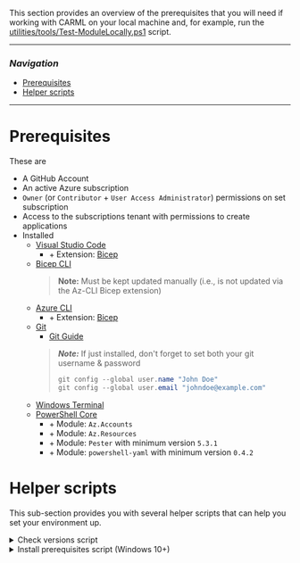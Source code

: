 This section provides an overview of the prerequisites that you will need if working with CARML on your local machine and, for example, run the [utilities/tools/Test-ModuleLocally.ps1](https://github.com/Azure/ResourceModules/blob/main/utilities/tools/Test-ModuleLocally.ps1) script.

---

### _Navigation_

- [Prerequisites](#prerequisites)
- [Helper scripts](#helper-scripts)

---

# Prerequisites

These are
- A GitHub Account
- An active Azure subscription
- `Owner` (or `Contributor` + `User Access Administrator`) permissions on set subscription
- Access to the subscriptions tenant with permissions to create applications
- Installed
  - [Visual Studio Code](https://code.visualstudio.com/Download)
    - \+ Extension: [Bicep](https://docs.microsoft.com/en-us/azure/azure-resource-manager/bicep/install)
  - [Bicep CLI](https://docs.microsoft.com/en-us/azure/azure-resource-manager/bicep/install#manual-with-powershell)
    > **Note:** Must be kept updated manually (i.e., is not updated via the Az-CLI Bicep extension)
  - [Azure CLI](https://docs.microsoft.com/en-us/cli/azure/install-azure-cli)
    - \+ Extension: [Bicep](https://docs.microsoft.com/en-us/azure/azure-resource-manager/bicep/install#azure-cli)
  - [Git](https://git-scm.com/downloads)
    - [Git Guide](https://rogerdudler.github.io/git-guide/)
    > ***Note:*** If just installed, don't forget to set both your git username & password
    > ```PowerShell
    > git config --global user.name "John Doe"
    > git config --global user.email "johndoe@example.com"
    > ```
  - [Windows Terminal](https://www.microsoft.com/en-US/p/windows-terminal/9n0dx20hk701?activetab=pivot:overviewtab)
  - [PowerShell Core](https://docs.microsoft.com/en-us/powershell/scripting/install/installing-powershell?view=powershell-7.2)
    - \+ Module: `Az.Accounts`
    - \+ Module: `Az.Resources`
    - \+ Module: `Pester` with minimum version `5.3.1`
    - \+ Module: `powershell-yaml` with minimum version `0.4.2`

# Helper scripts

This sub-section provides you with several helper scripts that can help you set your environment up.

<details>
<summary>Check versions script</summary>

```PowerShell
az --version
bicep --version
git --version
code --version
pwsh --version

Get-Module -ListAvailable | Where-Object {
  $_.Name -in @(
    'Az.Accounts',
    'Az.Resources',
    'Pester',
    'powershell-yaml'
  )
}
```

</details>

<details>
<summary>Install prerequisites script (Windows 10+)</summary>

```PowerShell
# WinGet software
winget install --id 'Git.Git'
winget install --id 'Microsoft.PowerShell'
winget install --id 'Microsoft.AzureCLI'
winget install --id 'Microsoft.Bicep'
winget install --id 'Microsoft.VisualStudioCode'
winget install --id 'GitHub.GitHubDesktop'
winget install --id 'Microsoft.WindowsTerminal'

# VS Code Extensions
code --install-extension 'ms-azuretools.vscode-bicep'
code --install-extension 'ms-vscode.PowerShell'
code --install-extension 'msazurermtools.azurerm-vscode-tools'
code --install-extension 'ms-vscode.azurecli'

# Installing or updating PowerShell modules may require elevated permissions.
Install-Module -Name 'Az.Accounts' -Scope 'CurrentUser' -Force
Install-Module -Name 'Az.Resources' -Scope 'CurrentUser' -Force
Install-Module -Name 'Pester' -Scope 'CurrentUser' -Force
Install-Module -Name 'powershell-yaml' -Scope 'CurrentUser' -Force
```

</details>
